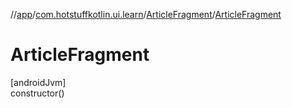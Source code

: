//[app](../../../index.md)/[com.hotstuffkotlin.ui.learn](../index.md)/[ArticleFragment](index.md)/[ArticleFragment](-article-fragment.md)

# ArticleFragment

[androidJvm]\
constructor()
